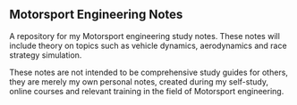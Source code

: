 **Motorsport Engineering Notes**
------------------------------------------------------------------------------------------------------------------------------------------------------------------------------------------------------------------------
A repository for my Motorsport engineering study notes. These notes will include theory on topics such as vehicle dynamics, aerodynamics and race strategy simulation.

These notes are not intended to be comprehensive study guides for others, they are merely my own personal notes, created during my self-study, online courses and relevant training in the field of Motorsport engineering.

